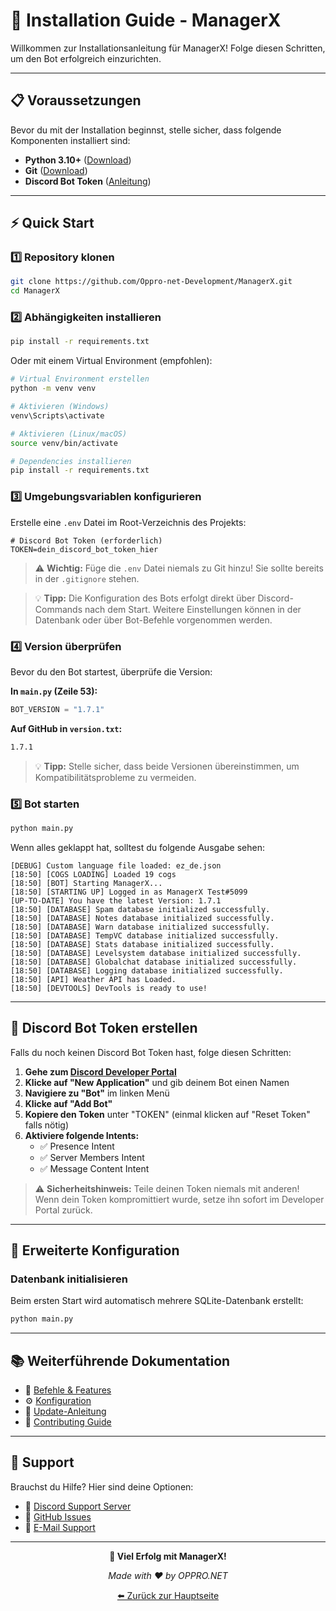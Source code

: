# 🚀 Installation Guide - ManagerX

Willkommen zur Installationsanleitung für ManagerX! Folge diesen Schritten, um den Bot erfolgreich einzurichten.

---

## 📋 Voraussetzungen

Bevor du mit der Installation beginnst, stelle sicher, dass folgende Komponenten installiert sind:

- **Python 3.10+** ([Download](https://www.python.org/downloads/))
- **Git** ([Download](https://git-scm.com/downloads))
- **Discord Bot Token** ([Anleitung](#discord-bot-token-erstellen))

---

## ⚡ Quick Start

### 1️⃣ Repository klonen

```bash
git clone https://github.com/Oppro-net-Development/ManagerX.git
cd ManagerX
```

### 2️⃣ Abhängigkeiten installieren

```bash
pip install -r requirements.txt
```

Oder mit einem Virtual Environment (empfohlen):

```bash
# Virtual Environment erstellen
python -m venv venv

# Aktivieren (Windows)
venv\Scripts\activate

# Aktivieren (Linux/macOS)
source venv/bin/activate

# Dependencies installieren
pip install -r requirements.txt
```

### 3️⃣ Umgebungsvariablen konfigurieren

Erstelle eine `.env` Datei im Root-Verzeichnis des Projekts:

```env
# Discord Bot Token (erforderlich)
TOKEN=dein_discord_bot_token_hier
```

> ⚠️ **Wichtig:** Füge die `.env` Datei niemals zu Git hinzu! Sie sollte bereits in der `.gitignore` stehen.

> 💡 **Tipp:** Die Konfiguration des Bots erfolgt direkt über Discord-Commands nach dem Start. Weitere Einstellungen können in der Datenbank oder über Bot-Befehle vorgenommen werden.

### 4️⃣ Version überprüfen

Bevor du den Bot startest, überprüfe die Version:

**In `main.py` (Zeile 53):**
```python
BOT_VERSION = "1.7.1"
```

**Auf GitHub in `version.txt`:**
```txt
1.7.1
```

> 💡 **Tipp:** Stelle sicher, dass beide Versionen übereinstimmen, um Kompatibilitätsprobleme zu vermeiden.

### 5️⃣ Bot starten

```bash
python main.py
```

Wenn alles geklappt hat, solltest du folgende Ausgabe sehen:

```
[DEBUG] Custom language file loaded: ez_de.json
[18:50] [COGS LOADING] Loaded 19 cogs
[18:50] [BOT] Starting ManagerX...
[18:50] [STARTING UP] Logged in as ManagerX Test#5099
[UP-TO-DATE] You have the latest Version: 1.7.1
[18:50] [DATABASE] Spam database initialized successfully.
[18:50] [DATABASE] Notes database initialized successfully.
[18:50] [DATABASE] Warn database initialized successfully.
[18:50] [DATABASE] TempVC database initialized successfully.
[18:50] [DATABASE] Stats database initialized successfully.
[18:50] [DATABASE] Levelsystem database initialized successfully.
[18:50] [DATABASE] Globalchat database initialized successfully.
[18:50] [DATABASE] Logging database initialized successfully.
[18:50] [API] Weather API has Loaded.
[18:50] [DEVTOOLS] DevTools is ready to use!
```

---

## 🎯 Discord Bot Token erstellen

Falls du noch keinen Discord Bot Token hast, folge diesen Schritten:

1. **Gehe zum [Discord Developer Portal](https://discord.com/developers/applications)**
2. **Klicke auf "New Application"** und gib deinem Bot einen Namen
3. **Navigiere zu "Bot"** im linken Menü
4. **Klicke auf "Add Bot"**
5. **Kopiere den Token** unter "TOKEN" (einmal klicken auf "Reset Token" falls nötig)
6. **Aktiviere folgende Intents:**
   - ✅ Presence Intent
   - ✅ Server Members Intent
   - ✅ Message Content Intent

> ⚠️ **Sicherheitshinweis:** Teile deinen Token niemals mit anderen! Wenn dein Token kompromittiert wurde, setze ihn sofort im Developer Portal zurück.

---

## 🔧 Erweiterte Konfiguration

### Datenbank initialisieren

Beim ersten Start wird automatisch mehrere SQLite-Datenbank erstellt:



```bash
python main.py
```

---

## 📚 Weiterführende Dokumentation

- 📖 [Befehle & Features](COMMANDS.md)
- ⚙️ [Konfiguration](CONFIG.md)
- 🔄 [Update-Anleitung](UPDATE.md)
- 🤝 [Contributing Guide](CONTRIBUTING.md)

---

## 💬 Support

Brauchst du Hilfe? Hier sind deine Optionen:

- 💬 [Discord Support Server](https://discord.gg/tmz673WAnV)
- 🐛 [GitHub Issues](https://github.com/Oppro-net-Development/ManagerX/issues)
- 📧 [E-Mail Support](mailto:oppro.help@gmail.com)

---

<div align="center">

**🎉 Viel Erfolg mit ManagerX!**

*Made with ❤️ by OPPRO.NET*

[⬅️ Zurück zur Hauptseite](README.md)

</div>